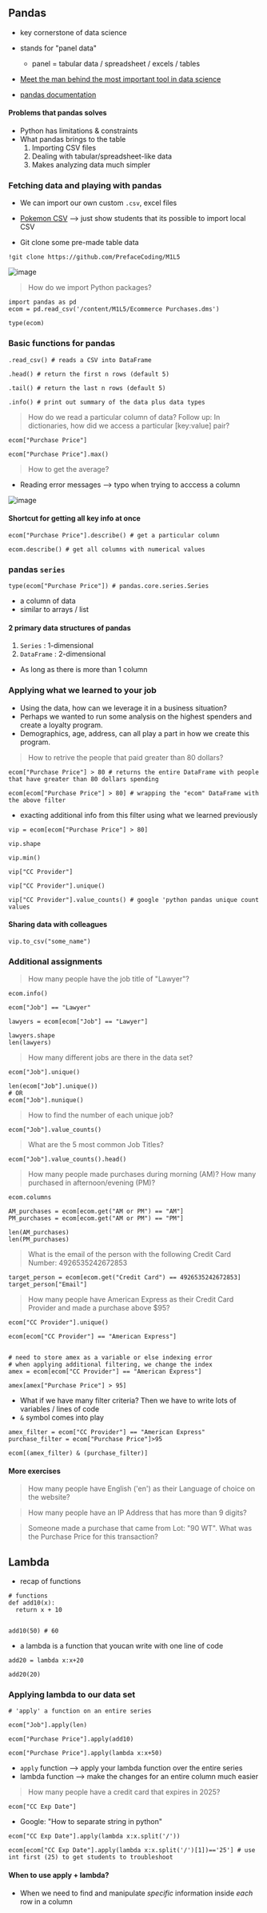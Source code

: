 ## Pandas
- key cornerstone of data science
- stands for "panel data"
  - panel = tabular data / spreadsheet / excels / tables

- [Meet the man behind the most important tool in data science](https://qz.com/1126615/the-story-of-the-most-important-tool-in-data-science/)
- [pandas documentation](https://pandas.pydata.org/)

#### Problems that pandas solves
- Python has limitations & constraints
- What pandas brings to the table
  1. Importing CSV files
  2. Dealing with tabular/spreadsheet-like data
  3. Makes analyzing data much simpler

### Fetching data and playing with pandas

- We can import our own custom `.csv`, excel files

- [Pokemon CSV](https://gist.github.com/armgilles/194bcff35001e7eb53a2a8b441e8b2c6) --> just show students that its possible to import local CSV

- Git clone some pre-made table data
```
!git clone https://github.com/PrefaceCoding/M1L5
```

![image](https://user-images.githubusercontent.com/37263010/189575531-b2eb7576-5a78-4728-a7a2-43fe1f20d4c7.png)

> How do we import Python packages?

```
import pandas as pd
ecom = pd.read_csv('/content/M1L5/Ecommerce Purchases.dms')

type(ecom)
```

### Basic functions for pandas

```
.read_csv() # reads a CSV into DataFrame

.head() # return the first n rows (default 5)

.tail() # return the last n rows (default 5)

.info() # print out summary of the data plus data types

```

> How do we read a particular column of data?
> Follow up: In dictionaries, how did we access a particular [key:value] pair?

```
ecom["Purchase Price"]

ecom["Purchase Price"].max()
```

> How to get the average?

- Reading error messages --> typo when trying to acccess a column

![image](https://user-images.githubusercontent.com/37263010/189654167-9dcc3b9c-7ec9-46a2-b9dc-efb05c56f839.png)


#### Shortcut for getting all key info at once

```
ecom["Purchase Price"].describe() # get a particular column

ecom.describe() # get all columns with numerical values
```

### pandas `series`

```
type(ecom["Purchase Price"]) # pandas.core.series.Series
```

- a column of data
- similar to arrays / list


#### 2 primary data structures of pandas
1. `Series` : 1-dimensional
2. `DataFrame` : 2-dimensional
  - As long as there is more than 1 column

### Applying what we learned to your job

- Using the data, how can we leverage it in a business situation?
- Perhaps we wanted to run some analysis on the highest spenders and create a loyalty program. 
- Demographics, age, address, can all play a part in how we create this program.

> How to retrive the people that paid greater than 80 dollars?

```
ecom["Purchase Price"] > 80 # returns the entire DataFrame with people that have greater than 80 dollars spending

ecom[ecom["Purchase Price"] > 80] # wrapping the "ecom" DataFrame with the above filter
```

- exacting additional info from this filter using what we learned previously

```
vip = ecom[ecom["Purchase Price"] > 80]

vip.shape

vip.min()

vip["CC Provider"]

vip["CC Provider"].unique()

vip["CC Provider"].value_counts() # google 'python pandas unique count values
```

#### Sharing data with colleagues

```
vip.to_csv("some_name")
```

### Additional assignments

> How many people have the job title of "Lawyer"?

```
ecom.info()

ecom["Job"] == "Lawyer"

lawyers = ecom[ecom["Job"] == "Lawyer"]

lawyers.shape
len(lawyers)
```

> How many different jobs are there in the data set?

```
ecom["Job"].unique()

len(ecom["Job"].unique())
# OR
ecom["Job"].nunique()
```

> How to find the number of each unique job?

```
ecom["Job"].value_counts()
```

> What are the 5 most common Job Titles?

```
ecom["Job"].value_counts().head()
```

> How many people made purchases during morning (AM)? How many purchased in afternoon/evening (PM)?

```
ecom.columns

AM_purchases = ecom[ecom.get("AM or PM") == "AM"]
PM_purchases = ecom[ecom.get("AM or PM") == "PM"]

len(AM_purchases)
len(PM_purchases)
```

> What is the email of the person with the following Credit Card Number: 4926535242672853


```
target_person = ecom[ecom.get("Credit Card") == 4926535242672853]
target_person["Email"]
```
> How many people have American Express as their Credit Card Provider and made a purchase above $95?
```
ecom["CC Provider"].unique()

ecom[ecom["CC Provider"] == "American Express"]


# need to store amex as a variable or else indexing error
# when applying additional filtering, we change the index
amex = ecom[ecom["CC Provider"] == "American Express"] 

amex[amex["Purchase Price"] > 95]
```
- What if we have many filter criteria? Then we have to write lots of variables / lines of code
- `&` symbol comes into play

```
amex_filter = ecom["CC Provider"] == "American Express"
purchase_filter = ecom["Purchase Price"]>95

ecom[(amex_filter) & (purchase_filter)]
```

#### More exercises

> How many people have English ('en') as their Language of choice on the website?

> How many people have an IP Address that has more than 9 digits?

> Someone made a purchase that came from Lot: "90 WT". What was the Purchase Price for this transaction?

## Lambda

- recap of functions

```
# functions
def add10(x):
  return x + 10


add10(50) # 60
```

- a lambda is a function that youcan write with one line of code

```
add20 = lambda x:x+20

add20(20)
```

### Applying lambda to our data set

```
# 'apply' a function on an entire series

ecom["Job"].apply(len) 

ecom["Purchase Price"].apply(add10)

ecom["Purchase Price"].apply(lambda x:x+50)
```

- `apply` function --> apply your lambda function over the entire series
- lambda function -->  make the changes for an entire column much easier

> How many people have a credit card that expires in 2025?

```
ecom["CC Exp Date"]
```

- Google: "How to separate string in python"

```
ecom["CC Exp Date"].apply(lambda x:x.split('/'))

ecom[ecom["CC Exp Date"].apply(lambda x:x.split('/')[1])=='25'] # use int first (25) to get students to troubleshoot
```

#### When to use apply + lambda?

- When we need to find and manipulate _specific_ information inside _each_ row in a column
